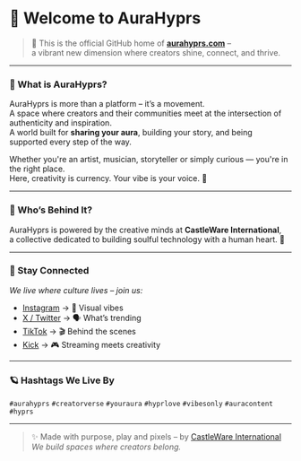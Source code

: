 # 🌌 Welcome to AuraHyprs

> 🌟 This is the official GitHub home of [**aurahyprs.com**](https://aurahyprs.com) –  
a vibrant new dimension where creators shine, connect, and thrive.

---

### 💫 What is AuraHyprs?

AuraHyprs is more than a platform – it’s a movement.  
A space where creators and their communities meet at the intersection of authenticity and inspiration.  
A world built for **sharing your aura**, building your story, and being supported every step of the way.  

Whether you're an artist, musician, storyteller or simply curious — you're in the right place.  
Here, creativity is currency. Your vibe is your voice. 🌈

---

### 🧠 Who’s Behind It?

AuraHyprs is powered by the creative minds at **CastleWare International**,  
a collective dedicated to building soulful technology with a human heart. 💖

---

### 📸 Stay Connected

*We live where culture lives – join us:*

- [Instagram](https://www.instagram.com/aurahyprs/) → 👀 Visual vibes  
- [X / Twitter](https://x.com/aurahyprx) → 🗣️ What’s trending  
- [TikTok](https://www.tiktok.com/@aurahyprs) → 🎬 Behind the scenes  
- [Kick](https://kick.com/aurahyprs) → 🎮 Streaming meets creativity

---

### 🪐 Hashtags We Live By

`#aurahyprs` `#creatorverse` `#youraura` `#hyprlove` `#vibesonly` `#auracontent` `#hyprs`

---

> ✨ Made with purpose, play and pixels – by [CastleWare International](https://aurahyprs.com)  
> _We build spaces where creators belong._

